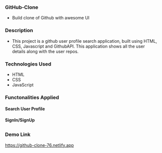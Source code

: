 ### GitHub-Clone

 - Build clone of Github with awesome UI

### Description
  
 - This project is a github user profile search application, built using HTML, CSS, Javascript and GithubAPI. This application shows all the user details along with 
  the user repos.
  
### Technologies Used

  - HTML
  - CSS
  - JavaScript
  
  
### Functonalities Applied

   #### Search User Profile
   #### SignIn/SignUp
   ##

### Demo Link

  https://github-clone-76.netlify.app
